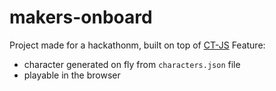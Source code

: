 # makers-onboard

Project made for a hackathonm, built on top of [CT-JS](https://ctjs.rocks/)
Feature:
- character generated on fly from `characters.json` file
- playable in the browser
